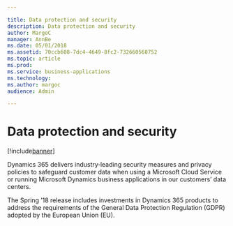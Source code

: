 ```yaml
---

title: Data protection and security
description: Data protection and security
author: MargoC
manager: AnnBe
ms.date: 05/01/2018
ms.assetid: 70ccb608-7dc4-4649-8fc2-732660568752
ms.topic: article
ms.prod: 
ms.service: business-applications
ms.technology: 
ms.author: margoc
audience: Admin

---
```

#  Data protection and security




[!include[banner](../includes/banner.md)]

Dynamics 365 delivers industry‑leading security measures and privacy policies to
safeguard customer data when using a Microsoft Cloud Service or running
Microsoft Dynamics business applications in our customers’ data centers.

The Spring ’18 release includes investments in Dynamics 365 products to address
the requirements of the General Data Protection Regulation (GDPR) adopted by the
European Union (EU).
